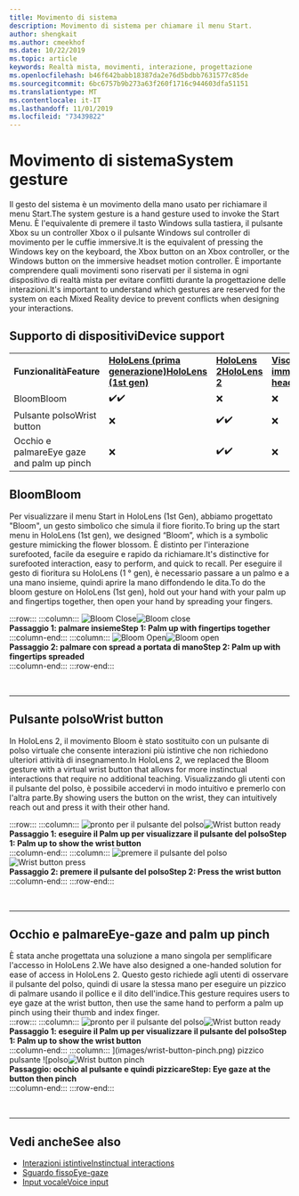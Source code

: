 ```yaml
---
title: Movimento di sistema
description: Movimento di sistema per chiamare il menu Start.
author: shengkait
ms.author: cmeekhof
ms.date: 10/22/2019
ms.topic: article
keywords: Realtà mista, movimenti, interazione, progettazione
ms.openlocfilehash: b46f642babb18387da2e76d5bdbb7631577c85de
ms.sourcegitcommit: 6bc6757b9b273a63f260f1716c944603dfa51151
ms.translationtype: MT
ms.contentlocale: it-IT
ms.lasthandoff: 11/01/2019
ms.locfileid: "73439822"
---
```

# <a name="system-gesture"></a><span data-ttu-id="64fe3-104">Movimento di sistema</span><span class="sxs-lookup"><span data-stu-id="64fe3-104">System gesture</span></span>

<span data-ttu-id="64fe3-105">Il gesto del sistema è un movimento della mano usato per richiamare il menu Start.</span><span class="sxs-lookup"><span data-stu-id="64fe3-105">The system gesture is a hand gesture used to invoke the Start Menu.</span></span> <span data-ttu-id="64fe3-106">È l'equivalente di premere il tasto Windows sulla tastiera, il pulsante Xbox su un controller Xbox o il pulsante Windows sul controller di movimento per le cuffie immersive.</span><span class="sxs-lookup"><span data-stu-id="64fe3-106">It is the equivalent of pressing the Windows key on the keyboard, the Xbox button on an Xbox controller, or the Windows button on the immersive headset motion controller.</span></span> <span data-ttu-id="64fe3-107">È importante comprendere quali movimenti sono riservati per il sistema in ogni dispositivo di realtà mista per evitare conflitti durante la progettazione delle interazioni.</span><span class="sxs-lookup"><span data-stu-id="64fe3-107">It's important to understand which gestures are reserved for the system on each Mixed Reality device to prevent conflicts when designing your interactions.</span></span>

## <a name="device-support"></a><span data-ttu-id="64fe3-108">Supporto di dispositivi</span><span class="sxs-lookup"><span data-stu-id="64fe3-108">Device support</span></span>

<table>
    <colgroup>
    <col width="25%" />
    <col width="25%" />
    <col width="25%" />
    <col width="25%" />
    </colgroup>
    <tr>
        <td><span data-ttu-id="64fe3-109"><strong>Funzionalità</strong></span><span class="sxs-lookup"><span data-stu-id="64fe3-109"><strong>Feature</strong></span></span></td>
        <td><span data-ttu-id="64fe3-110"><a href="hololens-hardware-details.md"><strong>HoloLens (prima generazione)</strong></a></span><span class="sxs-lookup"><span data-stu-id="64fe3-110"><a href="hololens-hardware-details.md"><strong>HoloLens (1st gen)</strong></a></span></span></td>
        <td><span data-ttu-id="64fe3-111"><a href="https://docs.microsoft.com/hololens/hololens2-hardware"><strong>HoloLens 2</strong></span><span class="sxs-lookup"><span data-stu-id="64fe3-111"><a href="https://docs.microsoft.com/hololens/hololens2-hardware"><strong>HoloLens 2</strong></span></span></td>
        <td><span data-ttu-id="64fe3-112"><a href="immersive-headset-hardware-details.md"><strong>Visori VR immersive</strong></a></span><span class="sxs-lookup"><span data-stu-id="64fe3-112"><a href="immersive-headset-hardware-details.md"><strong>Immersive headsets</strong></a></span></span></td>
    </tr>
     <tr>
        <td><span data-ttu-id="64fe3-113">Bloom</span><span class="sxs-lookup"><span data-stu-id="64fe3-113">Bloom</span></span></td>
        <td><span data-ttu-id="64fe3-114">✔️</span><span class="sxs-lookup"><span data-stu-id="64fe3-114">✔️</span></span></td>
        <td>❌</td>
        <td>❌</td>
    </tr>
     <tr>
        <td><span data-ttu-id="64fe3-115">Pulsante polso</span><span class="sxs-lookup"><span data-stu-id="64fe3-115">Wrist button</span></span></td>
        <td>❌</td>
        <td><span data-ttu-id="64fe3-116">✔️</span><span class="sxs-lookup"><span data-stu-id="64fe3-116">✔️</span></span></td>
        <td>❌</td>
    </tr>
    <tr>
        <td><span data-ttu-id="64fe3-117">Occhio e palmare</span><span class="sxs-lookup"><span data-stu-id="64fe3-117">Eye gaze and palm up pinch</span></span></td>
        <td>❌</td>
        <td><span data-ttu-id="64fe3-118">✔️</span><span class="sxs-lookup"><span data-stu-id="64fe3-118">✔️</span></span></td>
        <td>❌</td>
    </tr>
</table>

## <a name="bloom"></a><span data-ttu-id="64fe3-119">Bloom</span><span class="sxs-lookup"><span data-stu-id="64fe3-119">Bloom</span></span>
<span data-ttu-id="64fe3-120">Per visualizzare il menu Start in HoloLens (1st Gen), abbiamo progettato "Bloom", un gesto simbolico che simula il fiore fiorito.</span><span class="sxs-lookup"><span data-stu-id="64fe3-120">To bring up the start menu in HoloLens (1st gen), we designed “Bloom”, which is a symbolic gesture mimicking the flower blossom.</span></span> <span data-ttu-id="64fe3-121">È distinto per l'interazione surefooted, facile da eseguire e rapido da richiamare.</span><span class="sxs-lookup"><span data-stu-id="64fe3-121">It's distinctive for surefooted interaction, easy to perform, and quick to recall.</span></span> <span data-ttu-id="64fe3-122">Per eseguire il gesto di fioritura su HoloLens (1 ° gen), è necessario passare a un palmo e a una mano insieme, quindi aprire la mano diffondendo le dita.</span><span class="sxs-lookup"><span data-stu-id="64fe3-122">To do the bloom gesture on HoloLens (1st gen), hold out your hand with your palm up and fingertips together, then open your hand by spreading your fingers.</span></span>

:::row:::
    :::column:::
        <span data-ttu-id="64fe3-123">![Bloom Close](images/bloom-close.png)</span><span class="sxs-lookup"><span data-stu-id="64fe3-123">![Bloom close](images/bloom-close.png)</span></span><br>
        <span data-ttu-id="64fe3-124">**Passaggio 1: palmare insieme**</span><span class="sxs-lookup"><span data-stu-id="64fe3-124">**Step 1: Palm up with fingertips together**</span></span><br>
    :::column-end:::
    :::column:::
        <span data-ttu-id="64fe3-125">![Bloom Open](images/bloom-open.png)</span><span class="sxs-lookup"><span data-stu-id="64fe3-125">![Bloom open](images/bloom-open.png)</span></span><br>
        <span data-ttu-id="64fe3-126">**Passaggio 2: palmare con spread a portata di mano**</span><span class="sxs-lookup"><span data-stu-id="64fe3-126">**Step 2: Palm up with fingertips spreaded**</span></span><br>
    :::column-end:::
:::row-end:::

<br>

---

## <a name="wrist-button"></a><span data-ttu-id="64fe3-127">Pulsante polso</span><span class="sxs-lookup"><span data-stu-id="64fe3-127">Wrist button</span></span>
<span data-ttu-id="64fe3-128">In HoloLens 2, il movimento Bloom è stato sostituito con un pulsante di polso virtuale che consente interazioni più istintive che non richiedono ulteriori attività di insegnamento.</span><span class="sxs-lookup"><span data-stu-id="64fe3-128">In HoloLens 2, we replaced the Bloom gesture with a virtual wrist button that allows for more instinctual interactions that require no additional teaching.</span></span> <span data-ttu-id="64fe3-129">Visualizzando gli utenti con il pulsante del polso, è possibile accedervi in modo intuitivo e premerlo con l'altra parte.</span><span class="sxs-lookup"><span data-stu-id="64fe3-129">By showing users the button on the wrist, they can intuitively reach out and press it with their other hand.</span></span>

:::row:::
    :::column:::
        <span data-ttu-id="64fe3-130">![pronto per il pulsante del polso](images/wrist-button-ready.png)</span><span class="sxs-lookup"><span data-stu-id="64fe3-130">![Wrist button ready](images/wrist-button-ready.png)</span></span><br>
        <span data-ttu-id="64fe3-131">**Passaggio 1: eseguire il Palm up per visualizzare il pulsante del polso**</span><span class="sxs-lookup"><span data-stu-id="64fe3-131">**Step 1: Palm up to show the wrist button**</span></span><br>
    :::column-end:::
    :::column:::
        <span data-ttu-id="64fe3-132">![premere il pulsante del polso](images/wrist-button-press.png)</span><span class="sxs-lookup"><span data-stu-id="64fe3-132">![Wrist button press](images/wrist-button-press.png)</span></span><br>
        <span data-ttu-id="64fe3-133">**Passaggio 2: premere il pulsante del polso**</span><span class="sxs-lookup"><span data-stu-id="64fe3-133">**Step 2: Press the wrist button**</span></span><br>
    :::column-end:::
:::row-end:::

<br>

---


## <a name="eye-gaze-and-palm-up-pinch"></a><span data-ttu-id="64fe3-134">Occhio e palmare</span><span class="sxs-lookup"><span data-stu-id="64fe3-134">Eye-gaze and palm up pinch</span></span>
<span data-ttu-id="64fe3-135">È stata anche progettata una soluzione a mano singola per semplificare l'accesso in HoloLens 2.</span><span class="sxs-lookup"><span data-stu-id="64fe3-135">We have also designed a one-handed solution for ease of access in HoloLens 2.</span></span> <span data-ttu-id="64fe3-136">Questo gesto richiede agli utenti di osservare il pulsante del polso, quindi di usare la stessa mano per eseguire un pizzico di palmare usando il pollice e il dito dell'indice.</span><span class="sxs-lookup"><span data-stu-id="64fe3-136">This gesture requires users to eye gaze at the wrist button, then use the same hand to perform a palm up pinch using their thumb and index finger.</span></span><br>
:::row:::
    :::column:::
        <span data-ttu-id="64fe3-137">![pronto per il pulsante del polso](images/wrist-button-ready.png)</span><span class="sxs-lookup"><span data-stu-id="64fe3-137">![Wrist button ready](images/wrist-button-ready.png)</span></span><br>
        <span data-ttu-id="64fe3-138">**Passaggio 1: eseguire il Palm up per visualizzare il pulsante del polso**</span><span class="sxs-lookup"><span data-stu-id="64fe3-138">**Step 1: Palm up to show the wrist button**</span></span><br>
    :::column-end:::
    :::column:::
        <span data-ttu-id="64fe3-139">](images/wrist-button-pinch.png) pizzico pulsante ![polso</span><span class="sxs-lookup"><span data-stu-id="64fe3-139">![Wrist button pinch](images/wrist-button-pinch.png)</span></span><br>
        <span data-ttu-id="64fe3-140">**Passaggio: occhio al pulsante e quindi pizzicare**</span><span class="sxs-lookup"><span data-stu-id="64fe3-140">**Step: Eye gaze at the button then pinch**</span></span><br>
    :::column-end:::
:::row-end:::

<br>

---

## <a name="see-also"></a><span data-ttu-id="64fe3-141">Vedi anche</span><span class="sxs-lookup"><span data-stu-id="64fe3-141">See also</span></span>

* [<span data-ttu-id="64fe3-142">Interazioni istintive</span><span class="sxs-lookup"><span data-stu-id="64fe3-142">Instinctual interactions</span></span>](interaction-fundamentals.md)
* [<span data-ttu-id="64fe3-143">Sguardo fisso</span><span class="sxs-lookup"><span data-stu-id="64fe3-143">Eye-gaze</span></span>](eye-tracking.md)
* [<span data-ttu-id="64fe3-144">Input vocale</span><span class="sxs-lookup"><span data-stu-id="64fe3-144">Voice input</span></span>](voice-input.md)
